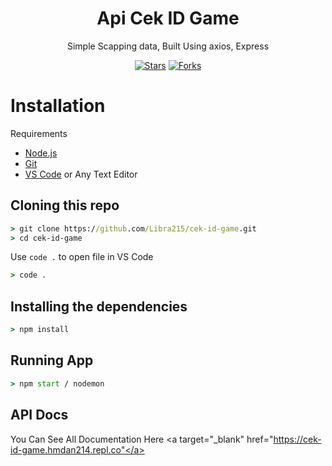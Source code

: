 <div align="center">

# **Api Cek ID Game**


Simple Scapping data, Built Using axios, Express

</div>

<p align="center">
<a href="https://github.com/Libra215/cek-id-game" target="_blank"><img src="https://img.shields.io/github/stars/fawwaz37/whatsapp-gateway" alt="Stars" /></a>
<a href="https://github.com/Libra215/cek-id-game" target="_blank"><img src="https://img.shields.io/github/forks/fawwaz37/whatsapp-gateway" alt="Forks" /></a>
</p>


# Installation

Requirements

-   [Node.js](https://nodejs.org/en/)
-   [Git](https://git-scm.com/downloads)
-   [VS Code](https://code.visualstudio.com/download) or Any Text Editor

## Cloning this repo

```cmd
> git clone https://github.com/Libra215/cek-id-game.git
> cd cek-id-game
```

Use `code .` to open file in VS Code

```cmd
> code .
```


## Installing the dependencies

```cmd
> npm install
```

## Running App

```cmd
> npm start / nodemon
```


## API Docs

You Can See All Documentation Here <a target="_blank" href="https://cek-id-game.hmdan214.repl.co"</a>
